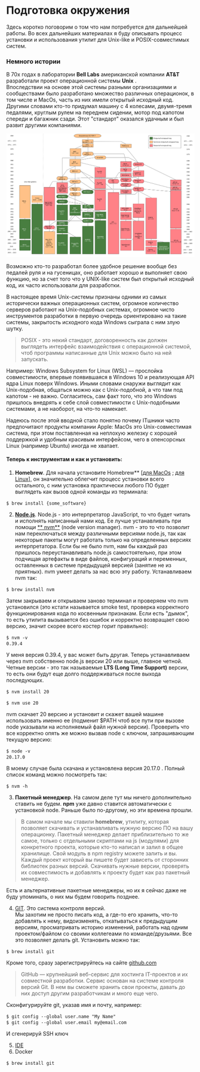 # Подготовка окружения

Здесь коротко поговорим о том что нам потребуется для дальнейшей работы. Во всех дальнейших материалах я буду описывать
процесс установки и использования утилит для Unix-like и POSIX-совместимых систем.

### Немного истории

В 70х годах в лаборатории **Bell Labs** американской компании **AT&T** разработали проект операционной системы **Unix**
.  
Впоследствии на основе этой системы разными организациями и сообществами было разработано множество различных
операционок, в том числе и MacOs, часть из них имели открытый исходный код.  
Другими словами кто-то придумал машину с 4 колесами, двумя-тремя педалями, круглым рулем на переднем сидении, мотор под
капотом спереди и багажник сзади. Этот "стандарт" оказался удачным и был развит другими компаниями.

![Генеалогическое древо Unix-подобных операционных систем. Wikipedia.](../assets/unix_gen_tree.png "Генеалогическое древо Unix-подобных операционных систем. Wikipedia.")

Возможно кто-то разработал более удобное решение вообще без педалей руля и на гусеницах, оно работает хорошо и выполняет
свою функцию, но за счет того что у UNIX-like систем был открытый исходный код, их часто использовали для разработки.

В настоящее время Unix-системы признаны одними из самых исторически важных операционных систем, огромное количество
серверов работают на Unix-подобных системах, огромное чисто инструментов разработки в первую очередь ориентировано на
такие системы, закрытость исходного кода Windows сыграла с ним злую шутку.

> POSIX - это некий стандарт, договоренность как должен выглядеть интерфейс взаимодействия с операционной системой, чтоб программы написанные для Unix можно было на ней запускать.

Например: Windows Subsystem for Linux (WSL) — прослойка совместимости, впервые появившаяся в Windows 10 и реализующая
API ядра Linux поверх Windows. Иными словами снаружи выглядит как Unix-подобная, общаться можно как с Unix-подобной, а
что там под капотом - не важно. Согласитесь, сам факт того, что это Windows пришлось внедрять к себе слой совместимости
с Unix-подобными системами, а не наоборот, на что-то намекает.

Надеюсь после этой вводной стало понятно почему ITшники часто предпочитают продукты компании Apple: MacOs это
Unix-совместимая система, при этом поставленная на неплохую железку с хорошей поддержкой и удобным красивым интерфейсом,
чего в опенсорсных Linux (например Ubuntu) иногда не хватает.

#### Теперь к инструментам и как и установить:

1. **Homebrew**. Для начала установите
   Homebrew** [[для MacOs](https://brew.sh/) ; [для Linux](https://docs.brew.sh/Homebrew-on-Linux)], он значительно
   облегчит процесс установки всего остального, с ним установка практически любого ПО будет выглядеть как вызов одной
   команды из терминала:

```shell 
$ brew install {some_software}
```

2. [**Node.js**](https://nodejs.org/en/learn/getting-started/introduction-to-nodejs). Node.js - это интерпретатор
   JavaScript, то что будет читать и исполнять написанный нами код. Ее лучше устанавливать при помощи [**
   nvm**](https://github.com/nvm-sh/nvm?tab=readme-ov-file#installing-and-updating)
   (node version manager). nvm - это то что позволит нам переключаться между различными версиями node.js, так как
   некоторые пакеты могут работать только на определенных версиях интерпретатора. Если бы не было nvm, нам бы каждый раз
   пришлось переустанавливать node.js самостоятельно, при этом подчищая артефакты в виде файлов, конфигураций и
   переменных, оставленных в системе предыдущей версией (занятие не из приятных). nvm умеет делать за нас всю эту
   работу. Устанавливаем nvm так:

```shell
$ brew install nvm
```

Затем закрываем и открываем заново терминал и проверяем что nvm установился (это кстати называется smoke test, проверка
корректного функционирования кода по косвенным признакам. Если есть "дымок", то есть утилита вызывается без ошибок и
корректно возвращает свою версию, значит скорее всего костер горит правильно):

```shell
$ nvm -v
0.39.4
```

У меня версия 0.39.4, у вас может быть другая. Теперь устанавливаем через nvm собственно node.js версии 20 или выше,
главное четной. Четные версии - это так называемые **LTS (Long Time Support)** версии, то есть они будут еще долго
поддерживаться после выхода последующих.

```shell
$ nvm install 20
```

```shell
$ nvm use 20
```

nvm скачает 20 версию и установит и скажет вашей машине использовать именно ее (подменит $PATH чтоб все пути при вызове
node указывали на исполняемый файл нужной версии). Проверить что все корректно опять же можно вызвав node с ключом,
запрашивающим текущую версию:

```shell
$ node -v
20.17.0
```

В моему случае была скачана и установлена версия 20.17.0 . Полный список команд можно посмотреть так:

```shell
$ nvm -h
```

3. **Пакетный менеджер**. На самом деле тут мы ничего дополнительно ставить не будем. **npm** уже давно ставится
   автоматически с установкой node. Раньше было по-другому, но эти времена прошли.

> В самом начале мы ставили **homebrew**, утилиту, которая позволяет скачивать и устанавливать нужную версию ПО на вашу операционку. Пакетный менеджер делает приблизительно то же самое, только с отдельными скриптами на js (модулями) для конкретного проекта, которые кто-то написал и залил в общее хранилище. Свой модуль в npm registry можете залить и вы.
> Каждый проект который вы пишете будет зависеть от сторонних библиотек разных версий. Скачивать нужные версии, проверять их совместимость и добавлять к проекту будет как раз пакетный менеджер.

Есть и альтернативные пакетные менеджеры, но их я сейчас даже не буду упоминать, о них мы будем говорить позднее.

4. [GIT](https://git-scm.com/). Это система контроля версий.  
   Мы захотим не просто писать код, а где-то его хранить, что-то добавлять к нему, видоизменять, откатываться к
   предыдущим версиям, просматривать историю изменений, работать над одним проектом/файлом со своими коллегеами по
   команде/друзьями. Все это позволяет делать git. Установить можно так:

```shell
$ brew install git
```

Кроме того, сразу зарегистрируйтесь на сайте [github.com](github.com)

>GitHub — крупнейший веб-сервис для хостинга IT-проектов и их совместной разработки. Cервис основан на системе контроля
версий Git. В нем вы сможете хранить свои проекты, давать до них доступ другим разработчикам и много еще чего.

Сконфигурируйте git, указав имя и почту, например:

```shell
$ git config --global user.name "My Name"
$ git config --global user.email my@email.com
```

И сгенерируй SSH ключ

5. [IDE](/TheTechTales/posts/ide.html)
6. Docker

```shell
$ brew install git
```




